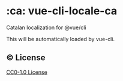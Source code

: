 # :ca: vue-cli-locale-ca

Catalan localization for @vue/cli

This will be automatically loaded by vue-cli.

## :copyright: License

[CC0-1.0 License](https://creativecommons.org/publicdomain/zero/1.0/legalcode)
